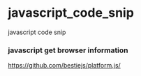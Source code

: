 # javascript_code_snip
javascript code snip

### javascript get browser information
https://github.com/bestiejs/platform.js/
